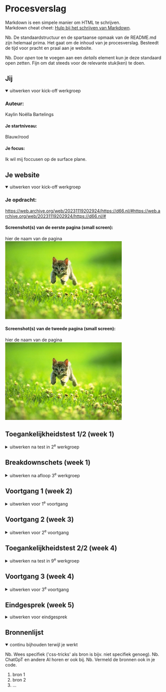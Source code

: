 # Procesverslag
Markdown is een simpele manier om HTML te schrijven.  
Markdown cheat cheet: [Hulp bij het schrijven van Markdown](https://github.com/adam-p/markdown-here/wiki/Markdown-Cheatsheet).

Nb. De standaardstructuur en de spartaanse opmaak van de README.md zijn helemaal prima. Het gaat om de inhoud van je procesverslag. Besteedt de tijd voor pracht en praal aan je website.

Nb. Door *open* toe te voegen aan een *details* element kun je deze standaard open zetten. Fijn om dat steeds voor de relevante stuk(ken) te doen.





## Jij

<details open>
  <summary>uitwerken voor kick-off werkgroep</summary>

  ### Auteur:
  Kaylin Noëlla Bartelings

  #### Je startniveau:
  Blauw/rood

  #### Je focus:
  Ik wil mij foccusen op de surface plane.
 
</details>



## Je website

<details open>
  <summary>uitwerken voor kick-off werkgroep</summary>

  ### Je opdracht:
  https://web.archive.org/web/20231119202924/https://d66.nl/#https://web.archive.org/web/20231119202924/https://d66.nl/# 
  #### Screenshot(s) van de eerste pagina (small screen): 
  hier de naam van de pagina  
  <img src="readme-images/dummy-plaatje.jpg" width="375px" alt="omschrijving van de pagina">

  #### Screenshot(s) van de tweede pagina (small screen):
  hier de naam van de pagina  
  <img src="readme-images/dummy-plaatje.jpg" width="375px" alt="omschrijving van de pagina">
 
</details>



## Toegankelijkheidstest 1/2 (week 1)

<details>
  <summary>uitwerken na test in 2<sup>e</sup> werkgroep</summary>

  ### Bevindingen
  Lijst met je bevindingen die in de test naar voren kwamen:

</details>



## Breakdownschets (week 1)

<details>
  <summary>uitwerken na afloop 3<sup>e</sup> werkgroep</summary>

  ### de hele pagina: 
  <img src="readme-images/dummy-plaatje.jpg" width="375px" alt="breakdown van de hele pagina">

  ### dynamisch deel (bijv menu): 
  <img src="readme-images/dummy-plaatje.jpg" width="375px" alt="breakdown van een dynamisch deel">

  ### wellicht nog een dynamisch deel (bijv filter): 
  <img src="readme-images/dummy-plaatje.jpg" width="375px" alt="breakdown van nog een dynamisch deel">

</details>





## Voortgang 1 (week 2)

<details>
  <summary>uitwerken voor 1<sup>e</sup> voortgang</summary>

  ### Stand van zaken
  Het selecteren van een site die ik wilde nabouwen vergde wat tijd, aangezien ik een "mooie" site wilde kiezen. Mijn initiële overweging was om een website te kiezen die bekroond was met een Awwward, maar deze bleken vaak te complex voor mijn vaardigheidsniveau. Niettemin vond ik het belangerijk en leuk om een site te kiezen waarmee ik creatief kon omgaan met de surface plane, omdat ik mijn expertise op dat gebied wil uitbreiden.

  Wat betreft de voortgang in het schrijven van semantisch correcte code, ben ik tot nu toe tevreden. Ik leer steeds nieuwe en verbeterde manieren om code op een correcte manier te structureren en te schrijven. Het leren van op een nieuwe manier is uitdagend maar ik denk wel veel te leren over toegankelijkheid.

  Het belang van semantisch correcte code wordt steeds duidelijker voor mij, omdat het ervoor zorgt dat de website niet alleen visueel aantrekkelijk is, maar ook begrijpelijk voor verschillende gebruikers, inclusief degenen die afhankelijk zijn van schermlezers of andere hulpmiddelen voor toegankelijkheid.


  ### Agenda voor meeting
  samen met je groepje opstellen

  | Kaylin Noella Bartelings 
  |semantische correct geschreven html code

  |Sander
  |semantische correct geschreven html code

  |Diya
  |semantische correct geschreven html code

  |Insa
  |semantische correct geschreven html code

  ### Verslag van meeting
  hier na afloop snel de uitkomsten van de meeting vastleggen

  - Tijdens de eerste feedback sessie gaf sanne aan dat mijn html redelijk goed en semantisch geschreven was.   
    Wel adviseerde hij gebruik te maken van aria-labels om het zo voor mensen met een beperking en screen reader makkelijker te maken.
 

</details>


## Voortgang 2 (week 3)

<details>
  <summary>uitwerken voor 2<sup>e</sup> voortgang</summary>

  ### Stand van zaken
  De afgelopen week heb ik De afgelopen week heb ik mij gefocust op het optimaliseren van de HTML- en CSS-code. Ik heb me specifiek gericht op het gebruik van semantisch correcte HTML om de structuur van de website te verbeteren en ervoor te zorgen dat deze goed wordt geïnterpreteerd door screenreaders.
  
  Daarnaast heb ik me beziggehouden met het implementeren van JavaScript-functionaliteiten. Een van de functies die ik heb toegevoegd, is het dynamisch veranderen van achtergrondkleuren van secties op basis van scrollen. Ook heb ik een slider gemaakt.

  Wat betreft CSS heb ik me gericht op optimalisatie om een schone en efficiënte codebasis te behouden. Ik heb aandacht besteed aan het vermijden van herhalingen en het gebruik van selectoren om de styling van de website en mijn kennis van css te verbeteren.

  Ik zou nog graag mijn css schoner willen coderen om herhaling te voorkomen, ik zou graag classes willen gebruiken maar ik ben mij ervan bewust dat dat niet altijd de beste oplossing is. ik leer te werken met nieuwe selectoren.

  ### Agenda voor meeting
  samen met je groepje opstellen

  | Kaylin Noella Bartelings 
  css optimaliseren
  filter
  semantiek 
  Hero, hamburger en images

  |Sander
  css optimaliseren
  filter
  semantiek 
  Hero, hamburger en images

  |Diya
  css optimaliseren
  filter
  semantiek 
  Hero, hamburger en images

  |Insa
  css optimaliseren
  filter
  semantiek 
  Hero, hamburger en images

  ### Verslag van meeting
  hier na afloop snel de uitkomsten van de meeting vastleggen

  - punt 1
  - punt 2
  - nog een punt
- ...

</details>



## Toegankelijkheidstest 2/2 (week 4)

<details>
  <summary>uitwerken na test in 9<sup>e</sup> werkgroep</summary>

  ### Bevindingen
  Lijst met je bevindingen die in de test naar voren kwamen (geef ook aan wat er verbeterd is):

</details>



## Voortgang 3 (week 4)

<details>
  <summary>uitwerken voor 3<sup>e</sup> voortgang</summary>

  ### Stand van zaken
  Deze week ben ik aan de slag gegaan met het coderen van de tweede pagina, hier staan elementen als video en accordions op.
  ik heb me gericht op het coderen van de footer voor de website. Een goed ontworpen footer is essentieel voor het verstrekken van belangrijke informatie en navigatiemogelijkheden. Hierbij heb ik geprobeerd mijn code schoon en efficiënt te houden.

  Omdat ik surfaceplane heb gekozen heb ik een video toegevoegd aan mijn site. om ervoor te zorgen dat mijn site nog steeds toeganekelijk is is het voor mij belangerijk dat de video niet gelijk afspeelt en dat hij te bedienen is.

  Verder heb ik mij gefocust op het testen van hoe toegankelijk mijn site was, en ben ik met een screen reader door kopjes gegaan en dit werkte allemaal.

  ### Agenda voor meeting

  | Kaylin Noella Bartelings 
  css optimaliseren
  semantiek 
  Form en labels

  ### Verslag van meeting
  hier na afloop snel de uitkomsten van de meeting vastleggen

  - punt 1
  - punt 2
  - nog een punt
  - ...

</details>





## Eindgesprek (week 5)

<details>
  <summary>uitwerken voor eindgesprek</summary>

  ### Je uitkomst - karakteristiek screenshots:
  <img src="readme-images/dummy-plaatje.jpg" width="375px" alt="uitomst opdracht 1">


  ### Dit ging goed/Heb ik geleerd: 
  Korte omschrijving met plaatjes

  <img src="readme-images/dummy-plaatje.jpg" width="375px" alt="top">


  ### Dit was lastig/Is niet gelukt:
  Korte omschrijving met plaatjes

  <img src="readme-images/dummy-plaatje.jpg" width="375px" alt="bummer">
</details>





## Bronnenlijst

<details open>
  <summary>continu bijhouden terwijl je werkt</summary>

  Nb. Wees specifiek ('css-tricks' als bron is bijv. niet specifiek genoeg). 
  Nb. ChatGpT en andere AI horen er ook bij.
  Nb. Vermeld de bronnen ook in je code.

  1. bron 1
  2. bron 2
  3. ...

</details>